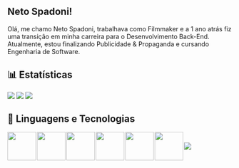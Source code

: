 ##  Neto Spadoni!

Olá, me chamo Neto Spadoni, trabalhava como Filmmaker e a 1 ano atrás fiz uma transição em minha carreira para o Desenvolvimento Back-End. Atualmente, estou finalizando Publicidade & Propaganda e cursando Engenharia de Software.

## 📊 Estatísticas
<div>
<img src=https://github-readme-stats.vercel.app/api?username=nespadoni&theme=tokyonight&show_icons=true&hide_border=true&count_private=true>
<img src=https://github-readme-streak-stats.herokuapp.com/?user=nespadoni&theme=tokyonight&hide_border=true>
<img src=https://github-readme-stats.vercel.app/api/top-langs/?username=nespadoni&theme=tokyonight&show_icons=true&hide_border=true&layout=compact>

  
</div>

## 🤖 Linguagens e Tecnologias
<div style="display: flex; gap: 2px; align-items: center;">
<img src="https://iconic-api.onrender.com/dark/go" width="64px" />
<img src="https://iconic-api.onrender.com/dark/java" width="64px" />
<img src="https://iconic-api.onrender.com/dark/docker" width="64px" />
<img src="https://iconic-api.onrender.com/dark/angular" width="64px" />
<img src="https://iconic-api.onrender.com/dark/vue" width="64px" />
<img src="https://iconic-api.onrender.com/dark/aws" width="64px" />
<img src=https://github-readme-stats.vercel.app/api/top-langs/?username=nespadoni&theme=tokyonight&show_icons=true&hide_border=true&layout=compact>
<div>
